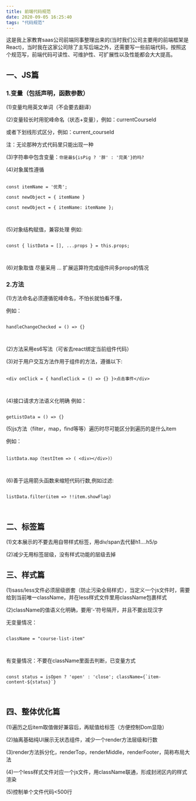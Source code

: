 ```yaml
---
title: 前端代码规范
date: 2020-09-05 16:25:40
tags: "代码规范"
---
```


这是我上家教育saas公司前端同事整理出来的(当时我们公司主要用的前端框架是React)，当时我在这家公司除了主写后端之外，还需要写一些前端代码，按照这个规范写，前端代码可读性、可维护性、可扩展性以及性能都会大大提高。

<!--more-->


## 一、JS篇



### 1.变量（包括声明，函数参数）



(1)变量均用英文单词（不会要去翻译）



(2)变量较长时用驼峰命名（状态+变量），例如：currentCourseId



或者下划线形式区分，例如：current_courseId



注：无论那种方式代码里只能出现一种



(3)字符串中包含变量：`你是最${isPig ? '胖' : '完美'}的吗?`



(4)对象属性遵循 

```

const itemName = '优秀';

const newObject = { itemName } 

const newObject = { itemName: itemName };



```



(5)对象结构赋值，兼容处理 例如:

```

const { listData = [], ...props } = this.props;



```





(6)对象取值 尽量采用 ... 扩展运算符完成组件间多props的情况



### 2.方法

(1)方法命名必须遵循驼峰命名，不怕长就怕看不懂，

例如：

```

handleChangeChecked = () => {}



```



(2)方法采用es6写法（可省去react绑定当前组件代码）



(3)对于用户交互方法作用于组件的方法，遵循以下: 

```

<div onClick = { handleClick = () => {} }>点击事件</div>



```



(4)接口请求方法语义化明确 例如：

```

getListData = () => {}

```



(5)js方法（filter，map，find等等）遍历时尽可能区分到遍历的是什么item

例如：

```

listData.map（testItem => ( <div></div>)）



```



(6)善于运用箭头函数来缩短代码行数,例如过滤: 

```

listData.filter(item => !!item.showFlag)



```



## 二、标签篇

(1)文本展示的不要去用自带样式标签，用div/span去代替h1....h5/p



(2)减少无用标签层级，没有样式功能的层级去掉



## 三、样式篇

(1)sass/less文件必须层级嵌套（防止污染全局样式），当定义一个js文件时，需要给到当前唯一className，并在less样式文件里用className包裹样式



(2)className的值语义化明确，要用‘-’符号隔开，并且不要出现汉字

无变量情况：

```

className = "course-list-item" 



```

有变量情况：不要在className里面去判断，已变量方式 

```

const status = isOpen ? 'open' : 'close'; className={`item-content-${status}`}



```



## 四、整体优化篇

(1)遍历之后item取值做好兼容后，再赋值给标签（方便控制Dom显隐）



(2)抽离基础纯UI展示无状态组件，减少一个render方法层级和行数



(3)render方法拆分化，renderTop，renderMiddle，renderFooter，简称布局大法



(4)一个less样式文件对应一个js文件，用className联通，形成封闭区内的样式渲染



(5)控制单个文件代码<500行